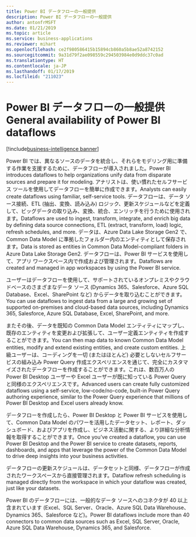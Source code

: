 ```yaml
---
title: Power BI データフローの一般提供
description: Power BI データフローの一般提供
author: antonfrMSFT
ms.date: 01/21/2019
ms.topic: article
ms.service: business-applications
ms.reviewer: mihart
ms.openlocfilehash: ce2f980586415b15894cb860a5b8ae52a8742152
ms.sourcegitcommit: 9a31d79f2ae098559c294503984e0d9ddc37c0ad
ms.translationtype: HT
ms.contentlocale: ja-JP
ms.lasthandoff: 01/17/2019
ms.locfileid: "211023"
---
```

# <a name="general-availability-of-power-bi-dataflows"></a><span data-ttu-id="e6697-103">Power BI データフローの一般提供</span><span class="sxs-lookup"><span data-stu-id="e6697-103">General availability of Power BI dataflows</span></span>
[!include[business-intelligence banner](../../../includes/business-intelligence.md)]


<span data-ttu-id="e6697-104">Power BI では、異なるソースのデータを統合し、それらをモデリング用に準備する作業を支援するために、データフローが導入されました。</span><span class="sxs-lookup"><span data-stu-id="e6697-104">Power BI introduces dataflows to help organizations unify data from disparate sources and prepare it for modeling.</span></span> <span data-ttu-id="e6697-105">アナリストは、使い慣れたセルフサービス ツールを使用してデータフローを簡単に作成できます。</span><span class="sxs-lookup"><span data-stu-id="e6697-105">Analysts can easily create dataflows using familiar, self-service tools.</span></span> <span data-ttu-id="e6697-106">データフローは、データ ソース接続、ETL (抽出、変換、読み込み) ロジック、更新スケジュールなどを定義して、ビッグデータの取り込み、変換、統合、エンリッチを行うために使用されます。</span><span class="sxs-lookup"><span data-stu-id="e6697-106">Dataflows are used to ingest, transform, integrate, and enrich big data by defining data source connections, ETL (extract, transform, load) logic, refresh schedules, and more.</span></span> <span data-ttu-id="e6697-107">データは、Azure Data Lake Storage Gen2 で、Common Data Model に準拠したフォルダー内のエンティティとして保存されます。</span><span class="sxs-lookup"><span data-stu-id="e6697-107">Data is stored as entities in Common Data Model-compliant folders in Azure Data Lake Storage Gen2.</span></span> <span data-ttu-id="e6697-108">データフローは、Power BI サービスを使用して、アプリ ワークスペース内で作成および管理されます。</span><span class="sxs-lookup"><span data-stu-id="e6697-108">Dataflows are created and managed in app workspaces by using the Power BI service.</span></span>   

<span data-ttu-id="e6697-109">ユーザーはデータフローを使用して、サポートされているオンプレミスやクラウドベースのさまざまなデータ ソース (Dynamics 365、Salesforce、Azure SQL Database、Excel、SharePoint など) からデータを取り込むことができます。</span><span class="sxs-lookup"><span data-stu-id="e6697-109">You can use dataflows to ingest data from a large and growing set of supported on-premises and cloud-based data sources, including Dynamics 365, Salesforce, Azure SQL Database, Excel, SharePoint, and more.</span></span>

<span data-ttu-id="e6697-110">またその後、データを既知の Common Data Model エンティティにマップし、既存のエンティティを変更および拡張して、ユーザー定義エンティティを作成することができます。</span><span class="sxs-lookup"><span data-stu-id="e6697-110">You can then map data to known Common Data Model entities, modify and extend existing entities, and create custom entities.</span></span> <span data-ttu-id="e6697-111">上級ユーザーは、コーディングを一切 (またはほとんど) 必要としないセルフサービスの組み込み Power Query 作成エクスペリエンスを通じて、完全にカスタマイズされたデータフローを作成することができます。これは、数百万人の Power BI Desktop ユーザーや Excel ユーザーが既に知っている Power Query と同様のエクスペリエンスです。</span><span class="sxs-lookup"><span data-stu-id="e6697-111">Advanced users can create fully customized dataflows using a self-service, low-code/no-code, built-in Power Query authoring experience, similar to the Power Query experience that millions of Power BI Desktop and Excel users already know.</span></span>  

<span data-ttu-id="e6697-112">データフローを作成したら、Power BI Desktop と Power BI サービスを使用して、Common Data Model のパワーを活用したデータセット、レポート、ダッシュボード、およびアプリを作成し、ビジネス活動に関する、より詳細な分析情報を取得することができます。</span><span class="sxs-lookup"><span data-stu-id="e6697-112">Once you’ve created a dataflow, you can use Power BI Desktop and the Power BI service to create datasets, reports, dashboards, and apps that leverage the power of the Common Data Model to drive deep insights into your business activities.</span></span> 

<span data-ttu-id="e6697-113">データフローの更新スケジュールは、データセットと同様、データフローが作成されたワークスペースから直接管理されます。</span><span class="sxs-lookup"><span data-stu-id="e6697-113">Dataflow refresh scheduling is managed directly from the workspace in which your dataflow was created, just like your datasets.</span></span> 

<span data-ttu-id="e6697-114">Power BI のデータフローには、一般的なデータ ソースへのコネクタが 40 以上含まれています (Excel、SQL Server、Oracle、Azure SQL Data Warehouse、Dynamics 365、Salesforce など)。</span><span class="sxs-lookup"><span data-stu-id="e6697-114">Power BI dataflows include more than 40 connectors to common data sources such as Excel, SQL Server, Oracle, Azure SQL Data Warehouse, Dynamics 365, and Salesforce.</span></span> 

